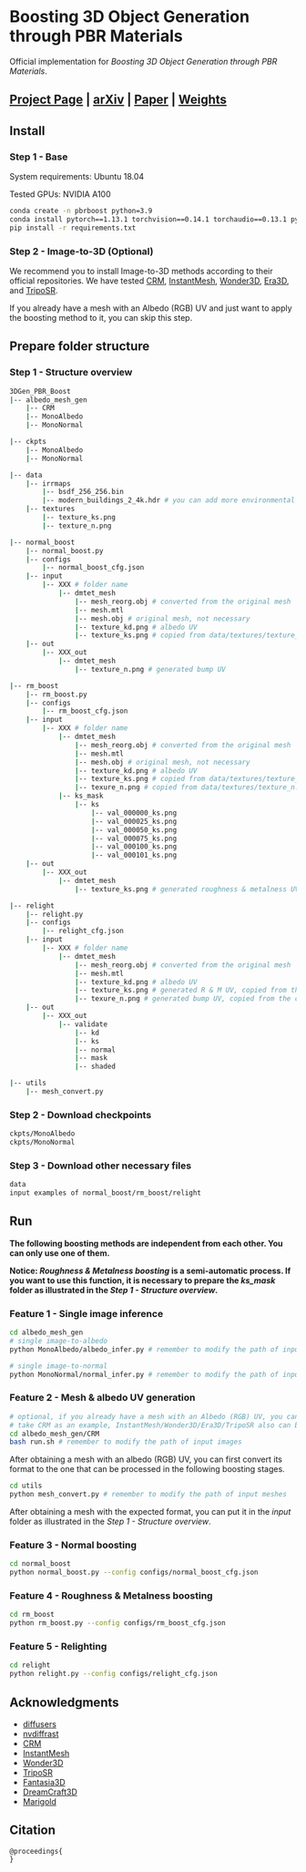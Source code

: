 # Boosting 3D Object Generation through PBR Materials

Official implementation for _Boosting 3D Object Generation through PBR Materials_.

## [Project Page](https://snowflakewang.github.io/PBR_Boost_3DGen/) | [arXiv](https://arxiv.org/abs/2411.16080) | [Paper](https://dl.acm.org/doi/10.1145/3680528.3687676) | [Weights](https://huggingface.co/SnowflakeWang/MonoIntrinsics)

## Install

### Step 1 - Base
System requirements: Ubuntu 18.04

Tested GPUs: NVIDIA A100
```bash
conda create -n pbrboost python=3.9
conda install pytorch==1.13.1 torchvision==0.14.1 torchaudio==0.13.1 pytorch-cuda=11.6 -c pytorch -c nvidia
pip install -r requirements.txt
```

### Step 2 - Image-to-3D (Optional)
We recommend you to install Image-to-3D methods according to their official repositories. We have tested [CRM](https://github.com/thu-ml/CRM), [InstantMesh](https://github.com/TencentARC/InstantMesh), [Wonder3D](https://github.com/xxlong0/Wonder3D), [Era3D](https://github.com/pengHTYX/Era3D), and [TripoSR](https://github.com/VAST-AI-Research/TripoSR).

If you already have a mesh with an Albedo (RGB) UV and just want to apply the boosting method to it, you can skip this step.

## Prepare folder structure

### Step 1 - Structure overview
```bash
3DGen_PBR_Boost
|-- albedo_mesh_gen
    |-- CRM
    |-- MonoAlbedo
    |-- MonoNormal

|-- ckpts
    |-- MonoAlbedo
    |-- MonoNormal

|-- data
    |-- irrmaps
        |-- bsdf_256_256.bin
        |-- modern_buildings_2_4k.hdr # you can add more environmental maps here
    |-- textures
        |-- texture_ks.png
        |-- texture_n.png

|-- normal_boost
    |-- normal_boost.py
    |-- configs
        |-- normal_boost_cfg.json
    |-- input
        |-- XXX # folder name
            |-- dmtet_mesh
                |-- mesh_reorg.obj # converted from the original mesh
                |-- mesh.mtl
                |-- mesh.obj # original mesh, not necessary
                |-- texture_kd.png # albedo UV
                |-- texture_ks.png # copied from data/textures/texture_ks.png
    |-- out
        |-- XXX_out
            |-- dmtet_mesh
                |-- texture_n.png # generated bump UV

|-- rm_boost
    |-- rm_boost.py
    |-- configs
        |-- rm_boost_cfg.json
    |-- input
        |-- XXX # folder name
            |-- dmtet_mesh
                |-- mesh_reorg.obj # converted from the original mesh
                |-- mesh.mtl
                |-- mesh.obj # original mesh, not necessary
                |-- texture_kd.png # albedo UV
                |-- texture_ks.png # copied from data/textures/texture_ks.png
                |-- texure_n.png # copied from data/textures/texture_n.png or normal_boost's out
            |-- ks_mask
                |-- ks
                    |-- val_000000_ks.png
                    |-- val_000025_ks.png
                    |-- val_000050_ks.png
                    |-- val_000075_ks.png
                    |-- val_000100_ks.png
                    |-- val_000101_ks.png
    |-- out
        |-- XXX_out
            |-- dmtet_mesh
                |-- texture_ks.png # generated roughness & metalness UV, [R,G,B] <-> [Zero,Roughness,Metalness]

|-- relight
    |-- relight.py
    |-- configs
        |-- relight_cfg.json
    |-- input
        |-- XXX # folder name
            |-- dmtet_mesh
                |-- mesh_reorg.obj # converted from the original mesh
                |-- mesh.mtl
                |-- texture_kd.png # albedo UV
                |-- texture_ks.png # generated R & M UV, copied from the corresponding folder in rm_boost's out
                |-- texure_n.png # generated bump UV, copied from the corresponding folder in normal_boost's out
    |-- out
        |-- XXX_out
            |-- validate
                |-- kd
                |-- ks
                |-- normal
                |-- mask
                |-- shaded

|-- utils
    |-- mesh_convert.py
``` 

### Step 2 - Download checkpoints
```bash
ckpts/MonoAlbedo
ckpts/MonoNormal
```

### Step 3 - Download other necessary files
```bash
data
input examples of normal_boost/rm_boost/relight
```

## Run

**The following boosting methods are independent from each other. You can only use one of them.**

**Notice: _Roughness & Metalness boosting_ is a semi-automatic process. If you want to use this function, it is necessary to prepare the _ks_mask_ folder as illustrated in the _Step 1 - Structure overview_.**

### Feature 1 - Single image inference
```bash
cd albedo_mesh_gen
# single image-to-albedo
python MonoAlbedo/albedo_infer.py # remember to modify the path of input images

# single image-to-normal
python MonoNormal/normal_infer.py # remember to modify the path of input images
```

### Feature 2 - Mesh & albedo UV generation
```bash
# optional, if you already have a mesh with an Albedo (RGB) UV, you can skip this step
# take CRM as an example, InstantMesh/Wonder3D/Era3D/TripoSR also can be used
cd albedo_mesh_gen/CRM
bash run.sh # remember to modify the path of input images
```
After obtaining a mesh with an albedo (RGB) UV, you can first convert its format to the one that can be processed in the following boosting stages.
```bash
cd utils
python mesh_convert.py # remember to modify the path of input meshes
```
After obtaining a mesh with the expected format, you can put it in the _input_ folder as illustrated in the _Step 1 - Structure overview_.

### Feature 3 - Normal boosting
```bash
cd normal_boost
python normal_boost.py --config configs/normal_boost_cfg.json
```

### Feature 4 - Roughness & Metalness boosting
```bash
cd rm_boost
python rm_boost.py --config configs/rm_boost_cfg.json
```

### Feature 5 - Relighting
```bash
cd relight
python relight.py --config configs/relight_cfg.json
```

## Acknowledgments
- [diffusers](https://github.com/huggingface/diffusers)
- [nvdiffrast](https://github.com/NVlabs/nvdiffrast)
- [CRM](https://github.com/thu-ml/CRM)
- [InstantMesh](https://github.com/TencentARC/InstantMesh)
- [Wonder3D](https://github.com/xxlong0/Wonder3D)
- [TripoSR](https://github.com/VAST-AI-Research/TripoSR)
- [Fantasia3D](https://github.com/Gorilla-Lab-SCUT/Fantasia3D)
- [DreamCraft3D](https://github.com/deepseek-ai/DreamCraft3D)
- [Marigold](https://github.com/prs-eth/Marigold)

## Citation

```
@proceedings{
}
```